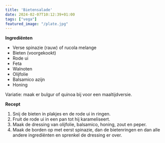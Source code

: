 ```yaml
---
title: 'Bietensalade'
date: 2024-02-07T10:12:39+01:00
tags: ["vega"]
featured_image: "/plate.jpg"
---
```


**Ingrediënten**
- Verse spinazie (rauw) of rucola melange
- Bieten (voorgekookt)
- Rode ui 
- Feta 
- Walnoten 
- Olijfolie
- Balsamico azijn
- Honing

Variatie: maak er bulgur of quinoa bij voor een maaltijdversie.

**Recept**
1. Snij de bieten in plakjes en de rode ui in ringen.
2. Fruit de rode ui in een pan tot hij karameliseert.
3. Maak de dressing van olijfolie, balsamico, honing, zout en peper.
4. Maak de borden op met eerst spinazie, dan de bietenringen en dan alle andere ingrediënten en sprenkel de dressing er over.